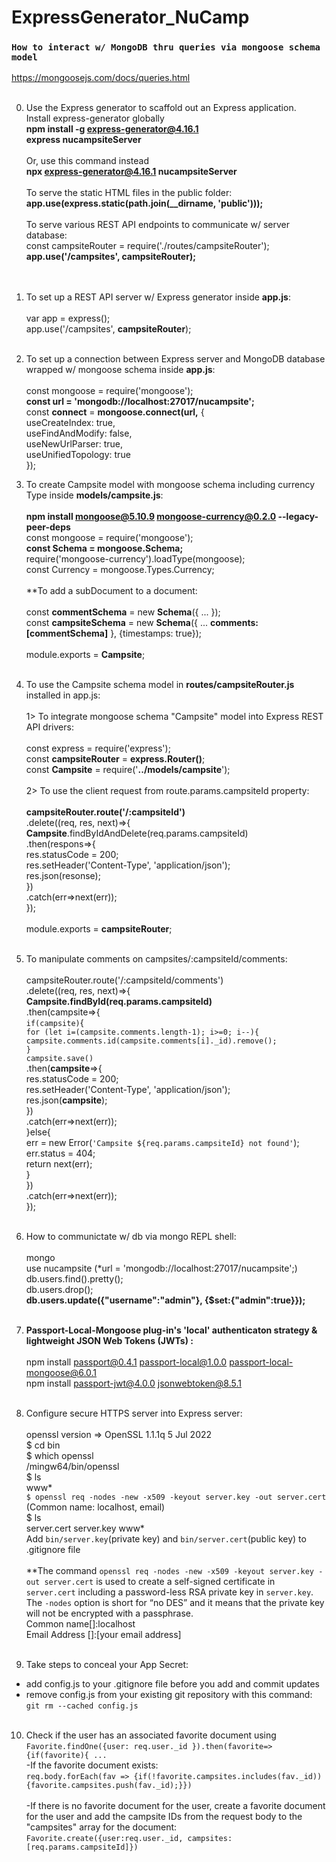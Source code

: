 # ExpressGenerator_NuCamp

### `How to interact w/ MongoDB thru queries via mongoose schema model` <br />
https://mongoosejs.com/docs/queries.html<br /><br />

0. Use the Express generator to scaffold out an Express application. <br />
Install express-generator globally <br />
**npm install -g express-generator@4.16.1** <br />
**express nucampsiteServer** <br /> <br />
Or, use this command instead <br />
**npx express-generator@4.16.1 nucampsiteServer** <br /> <br />
 To serve the static HTML files in the public folder: <br />
**app.use(express.static(path.join(__dirname, 'public')));** <br /> <br />
 To serve various REST API endpoints to communicate w/ server database: <br />
 const campsiteRouter = require('./routes/campsiteRouter'); <br />
 **app.use('/campsites', campsiteRouter);** <br /><br /><br />

1. To set up a REST API server w/ Express generator inside **app.js**: <br /><br />
var app = express(); <br /> 
app.use('/campsites', **campsiteRouter**); <br /><br />

2. To set up a connection between Express server and MongoDB database wrapped w/ mongoose schema inside **app.js**: <br /><br />
const mongoose = require('mongoose'); <br />
**const url = 'mongodb://localhost:27017/nucampsite';** <br />
const **connect** = **mongoose.connect(url,** {  <br />
  useCreateIndex: true,  <br />
  useFindAndModify: false,  <br />
  useNewUrlParser: true,  <br />
  useUnifiedTopology: true  <br />
});  <br />

3. To create Campsite model with mongoose schema including currency Type inside **models/campsite.js**: <br /> <br />
**npm install mongoose@5.10.9 mongoose-currency@0.2.0 --legacy-peer-deps** <br />
const mongoose = require('mongoose'); <br />
**const Schema = mongoose.Schema;**<br />
require('mongoose-currency').loadType(mongoose); <br />
const Currency = mongoose.Types.Currency; <br /><br />
  **To add a subDocument to a document: <br /><br />
  const **commentSchema** = new **Schema**({ ... }); <br />
  const **campsiteSchema** = new **Schema**({ ... **comments: [commentSchema]** }, {timestamps: true});  <br /><br />
  module.exports =  **Campsite**; <br /> <br />

4. To use the Campsite schema model in **routes/campsiteRouter.js** installed in app.js: <br /> <br />
1> To integrate mongoose schema "Campsite" model into Express REST API drivers: <br /><br />
const express = require('express');<br />
const **campsiteRouter** = **express.Router()**;<br />
const **Campsite** = require('**../models/campsite**'); <br /> <br />
2> To use the client request from route.params.campsiteId property: <br /><br />
 **campsiteRouter.route('/:campsiteId')**<br />
  .delete((req, res, next)=>{ <br />
      **Campsite**.findByIdAndDelete(req.params.campsiteId) <br />
      .then(respons=>{ <br />
          res.statusCode = 200; <br />
          res.setHeader('Content-Type', 'application/json'); <br />
          res.json(resonse); <br />
      }) <br />
      .catch(err=>next(err)); <br />
  }); <br /> <br />
  module.exports = **campsiteRouter**; <br /><br />
  
  5. To manipulate comments on campsites/:campsiteId/comments: <br /><br />
  campsiteRouter.route('/:campsiteId/comments')  <br />
  .delete((req, res, next)=>{ <br />
    **Campsite.findById(req.params.campsiteId)** <br />
    .then(campsite=>{ <br />
        `if(campsite)`{ <br />
            `for (let i=(campsite.comments.length-1); i>=0; i--){` <br />
                `campsite.comments.id(campsite.comments[i]._id).remove();` <br />
            `}` <br />
            `campsite.save()` <br />
            .then(**campsite**=>{ <br />
                res.statusCode = 200; <br />
                res.setHeader('Content-Type', 'application/json'); <br />
                res.json(**campsite**); <br />
            }) <br />
            .catch(err=>next(err)); <br />
        }else{ <br />
            err = new Error(`'Campsite ${req.params.campsiteId} not found'`); <br />
            err.status = 404; <br />
            return next(err); <br />
        } <br />
    }) <br />
    .catch(err=>next(err)); <br />
}); <br /> <br />
6. How to communictate w/ db via mongo REPL shell:  <br /> <br />
mongo <br /> 
use nucampsite (*url = 'mongodb://localhost:27017/nucampsite';) <br /> 
db.users.find().pretty(); <br /> 
db.users.drop(); <br />
**db.users.update({"username":"admin"}, {$set:{"admin":true}});** <br /> <br />

7. **Passport-Local-Mongoose plug-in's 'local' authenticaton strategy & lightweight JSON Web Tokens (JWTs) :**<br /> <br />
npm install passport@0.4.1 passport-local@1.0.0 passport-local-mongoose@6.0.1 <br />
npm install passport-jwt@4.0.0 jsonwebtoken@8.5.1 <br /> <br />

8. Configure secure HTTPS server into Express server: <br /> <br />
openssl version => OpenSSL 1.1.1q  5 Jul 2022 <br />
$ cd bin <br />
$ which openssl <br />
/mingw64/bin/openssl <br />
$ ls <br />
www* <br />
`$ openssl req -nodes -new -x509 -keyout server.key -out server.cert` (Common name: localhost, email) <br />
$ ls <br />
server.cert  server.key  www* <br />
Add `bin/server.key`(private key) and `bin/server.cert`(public key) to .gitignore file <br /><br />
**The command `openssl req -nodes -new -x509 -keyout server.key -out server.cert` is used to create a self-signed certificate in `server.cert` including a password-less RSA private key in `server.key`. The `-nodes` option is short for “no DES” and it means that the private key will not be encrypted with a passphrase. <br />
Common name[]:localhost <br />
Email Address []:[your email address]<br /> <br />

9. Take steps to conceal your App Secret: <br />
- add config.js to your .gitignore file before you add and commit updates <br />
- remove config.js from your existing git repository with this command:  <br />
`git rm --cached config.js` <br /><br />

10. Check if the user has an associated favorite document using `Favorite.findOne({user: req.user._id }).then(favorite=>{if(favorite){ ... ` <br /> 
 -If the favorite document exists: <br />
 `req.body.forEach(fav => {if(!favorite.campsites.includes(fav._id)){favorite.campsites.push(fav._id);}})` <br /> <br />
 -If there is no favorite document for the user, create a favorite document for the user and add the campsite IDs from the request body to the "campsites" array for the document: <br />
 `Favorite.create({user:req.user._id, campsites:[req.params.campsiteId]})` <br /> <br />
